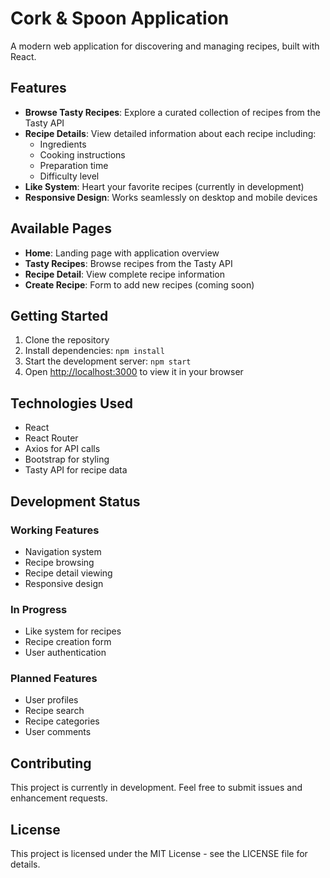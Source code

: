# Cork & Spoon Application

A modern web application for discovering and managing recipes, built with React.

## Features

- **Browse Tasty Recipes**: Explore a curated collection of recipes from the Tasty API
- **Recipe Details**: View detailed information about each recipe including:
  - Ingredients
  - Cooking instructions
  - Preparation time
  - Difficulty level
- **Like System**: Heart your favorite recipes (currently in development)
- **Responsive Design**: Works seamlessly on desktop and mobile devices

## Available Pages

- **Home**: Landing page with application overview
- **Tasty Recipes**: Browse recipes from the Tasty API
- **Recipe Detail**: View complete recipe information
- **Create Recipe**: Form to add new recipes (coming soon)

## Getting Started

1. Clone the repository
2. Install dependencies: `npm install`
3. Start the development server: `npm start`
4. Open [http://localhost:3000](http://localhost:3000) to view it in your browser

## Technologies Used

- React
- React Router
- Axios for API calls
- Bootstrap for styling
- Tasty API for recipe data

## Development Status

### Working Features
- Navigation system
- Recipe browsing
- Recipe detail viewing
- Responsive design

### In Progress
- Like system for recipes
- Recipe creation form
- User authentication

### Planned Features
- User profiles
- Recipe search
- Recipe categories
- User comments

## Contributing

This project is currently in development. Feel free to submit issues and enhancement requests.

## License

This project is licensed under the MIT License - see the LICENSE file for details.